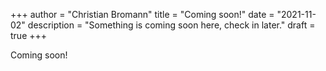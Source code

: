 +++
author = "Christian Bromann"
title = "Coming soon!"
date = "2021-11-02"
description = "Something is coming soon here, check in later."
draft = true
+++

Coming soon!
